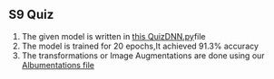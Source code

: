 
## S9 Quiz

1. The given model is written in [this QuizDNN.py](https://github.com/Lakshman511/EVA4/blob/master/s9/Quiz/QuizDNN.py)file
2. The model is trained for 20 epochs,It achieved 91.3% accuracy
3. The transformations or Image Augmentations are done using our [Albumentations file](https://github.com/Lakshman511/EVA4/blob/master/s9/myLibrary/eva4albumentations.py)
